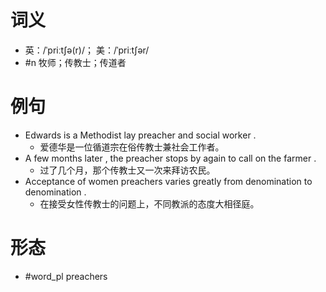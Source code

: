 # 词义
- 英：/ˈpriːtʃə(r)/； 美：/ˈpriːtʃər/
- #n 牧师；传教士；传道者
# 例句
- Edwards is a Methodist lay preacher and social worker .
	- 爱德华是一位循道宗在俗传教士兼社会工作者。
- A few months later , the preacher stops by again to call on the farmer .
	- 过了几个月，那个传教士又一次来拜访农民。
- Acceptance of women preachers varies greatly from denomination to denomination .
	- 在接受女性传教士的问题上，不同教派的态度大相径庭。
# 形态
- #word_pl preachers
